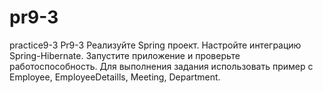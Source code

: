 # pr9-3
practice9-3
Pr9-3
Реализуйте Spring проект. Настройте интеграцию Spring-Hibernate.
Запустите приложение и проверьте работоспособность. Для выполнения
задания использовать пример с Employee, EmployeeDetaills, Meeting,
Department.
